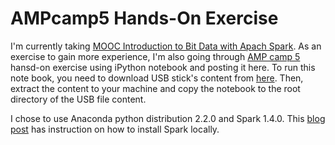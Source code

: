 # AMPcamp5 Hands-On Exercise
I'm currently taking [MOOC Introduction to Bit Data with Apach Spark](https://www.edx.org/course/introduction-big-data-apache-spark-uc-berkeleyx-cs100-1x). As an exercise to gain more experience, I'm also going through [AMP camp 5](http://ampcamp.berkeley.edu/5/) hansd-on exercise using iPython notebook and posting it here. To run this note book, you need to download USB stick's content from [here](http://d12yw77jruda6f.cloudfront.net/ampcamp5-usb.zip). Then, extract the content to your machine and copy the notebook to the root directory of the USB file content.

I chose to use Anaconda python distribution 2.2.0 and Spark 1.4.0. This [blog post](http://blog.prabeeshk.com/blog/2014/10/31/install-apache-spark-on-ubuntu-14-dot-04/) has instruction on how to install Spark locally.
